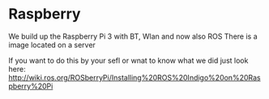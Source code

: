 # Raspberry

We build up the Raspberry Pi 3 with BT, Wlan and now also ROS
There is a image located on a server 

If you want to do this by your sefl or wnat to know what we did just look here:
http://wiki.ros.org/ROSberryPi/Installing%20ROS%20Indigo%20on%20Raspberry%20Pi


